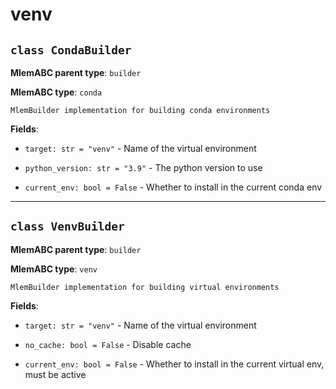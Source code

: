 # venv

## `class CondaBuilder`

**MlemABC parent type**: `builder`

**MlemABC type**: `conda`

    MlemBuilder implementation for building conda environments

**Fields**:

- `target: str = "venv"` - Name of the virtual environment

- `python_version: str = "3.9"` - The python version to use

- `current_env: bool = False` - Whether to install in the current conda env

---

## `class VenvBuilder`

**MlemABC parent type**: `builder`

**MlemABC type**: `venv`

    MlemBuilder implementation for building virtual environments

**Fields**:

- `target: str = "venv"` - Name of the virtual environment

- `no_cache: bool = False` - Disable cache

- `current_env: bool = False` - Whether to install in the current virtual env,
  must be active
